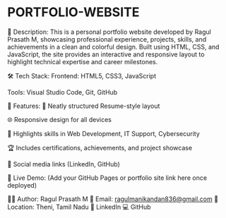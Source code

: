 # PORTFOLIO-WEBSITE
🚀 Description: This is a personal portfolio website developed by Ragul Prasath M, showcasing professional experience, projects, skills, and achievements in a clean and colorful design. Built using HTML, CSS, and JavaScript, the site provides an interactive and responsive layout to highlight technical expertise and career milestones.

🛠️ Tech Stack:
Frontend: HTML5, CSS3, JavaScript

Tools: Visual Studio Code, Git, GitHub

📂 Features:
📄 Neatly structured Resume-style layout

🌐 Responsive design for all devices

🧠 Highlights skills in Web Development, IT Support, Cybersecurity

🏆 Includes certifications, achievements, and project showcase

🔗 Social media links (LinkedIn, GitHub)

🔗 Live Demo:
(Add your GitHub Pages or portfolio site link here once deployed)

👨‍💻 Author:
Ragul Prasath M
📧 Email: ragulmanikandan836@gmail.com
📍 Location: Theni, Tamil Nadu
🔗 LinkedIn
💻 GitHub


